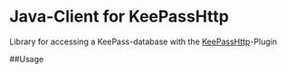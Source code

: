 # Java-Client for KeePassHttp
Library for accessing a KeePass-database with the [KeePassHttp](https://raw.github.com/pfn/keepasshttp/master/KeePassHttp.plgx)-Plugin

##Usage

